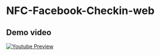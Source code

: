 NFC-Facebook-Checkin-web
=====================


## Demo video
[![Youtube Preview](http://img.youtube.com/vi/Dd5PLXTNm88/0.jpg)](https://www.youtube.com/watch?v=Dd5PLXTNm88)

